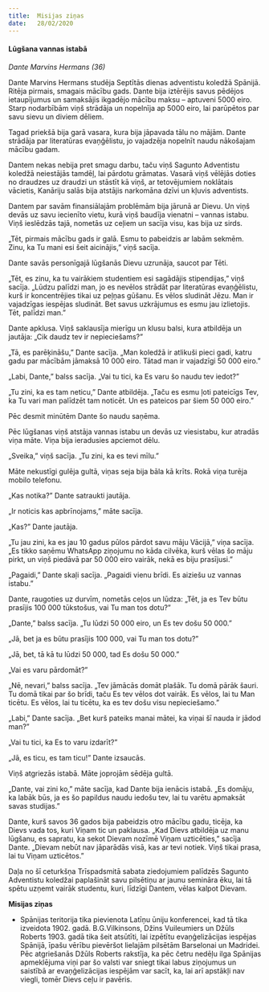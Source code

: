 ```yaml
---
title:  Misijas ziņas
date:   28/02/2020
---
```


#### Lūgšana vannas istabā

_Dante Marvins Hermans (36)_

Dante Marvins Hermans studēja Septītās dienas adventistu koledžā Spānijā. Ritēja pirmais, smagais mācību gads.  Dante bija iztērējis savus pēdējos ietaupījumus un samaksājis ikgadējo mācību maksu – aptuveni 5000 eiro. Starp nodarbībām viņš strādāja un nopelnīja ap 5000 eiro, lai parūpētos par savu sievu un diviem dēliem. 

Tagad priekšā bija garā vasara, kura bija jāpavada tālu no mājām. Dante strādāja par literatūras evaņģēlistu, jo vajadzēja nopelnīt naudu nākošajam mācību gadam. 

Dantem nekas nebija pret smagu darbu, taču viņš Sagunto Adventistu koledžā neiestājās tamdēļ, lai pārdotu grāmatas. Vasarā viņš vēlējās doties no draudzes uz draudzi un stāstīt kā viņš, ar tetovējumiem noklātais vācietis, Kanāriju salās bija atstājis narkomāna dzīvi un kļuvis adventists.

Dantem par savām finansiālajām problēmām bija jārunā ar Dievu. Un viņš devās uz savu iecienīto vietu, kurā viņš baudīja vienatni – vannas istabu. Viņš ieslēdzās tajā, nometās uz ceļiem un sacīja visu, kas bija uz sirds. 

„Tēt, pirmais mācību gads ir galā. Esmu to pabeidzis ar labām sekmēm. Zinu, ka Tu mani esi šeit aicinājis,” viņš sacīja. 

Dante savās personīgajā lūgšanās Dievu uzrunāja, saucot par Tēti.

„Tēt, es zinu, ka tu vairākiem studentiem esi sagādājis stipendijas,” viņš sacīja. „Lūdzu palīdzi man, jo es nevēlos strādāt par literatūras evaņģēlistu, kurš ir koncentrējies tikai uz peļņas gūšanu. Es vēlos sludināt Jēzu. Man ir vajadzīgas iespējas sludināt. Bet savus uzkrājumus es esmu jau izlietojis. Tēt, palīdzi man.”

Dante apklusa. Viņš saklausīja mierīgu un klusu balsi, kura atbildēja un jautāja: „Cik daudz tev ir nepieciešams?” 

„Tā, es parēķināšu,” Dante sacīja. „Man koledžā ir atlikuši pieci gadi, katru gadu par mācībām jāmaksā 10 000 eiro. Tātad man ir vajadzīgi 50 000 eiro.”

„Labi, Dante,” balss sacīja. „Vai tu tici, ka Es varu šo naudu tev iedot?” 

„Tu zini, ka es tam neticu,” Dante atbildēja. „Taču es esmu ļoti pateicīgs Tev, ka Tu vari man palīdzēt tam noticēt. Un es pateicos par šiem 50 000 eiro.” 

Pēc desmit minūtēm Dante šo naudu saņēma.

Pēc lūgšanas viņš atstāja vannas istabu un devās uz viesistabu, kur atradās viņa māte. Viņa bija ieradusies apciemot dēlu. 

„Sveika,” viņš sacīja. „Tu zini, ka es tevi mīlu.” 

Māte nekustīgi gulēja gultā, viņas seja bija bāla kā krīts. Rokā viņa turēja mobilo telefonu. 

„Kas notika?” Dante satraukti jautāja. 

„Ir noticis kas apbrīnojams,” māte sacīja. 

„Kas?” Dante jautāja. 

„Tu jau zini, ka es jau 10 gadus pūlos pārdot savu māju Vācijā,” viņa sacīja. „Es tikko saņēmu WhatsApp ziņojumu no kāda cilvēka, kurš vēlas šo māju pirkt, un viņš piedāvā par 50 000 eiro vairāk, nekā es biju prasījusi.” 

„Pagaidi,” Dante skaļi sacīja. „Pagaidi vienu brīdi. Es aiziešu uz vannas istabu.” 

Dante, raugoties uz durvīm, nometās ceļos un lūdza: „Tēt, ja es Tev būtu prasījis 100 000 tūkstošus, vai Tu man tos dotu?”

„Dante,” balss sacīja. „Tu lūdzi 50 000 eiro, un Es tev došu 50 000.”

„Jā, bet ja es būtu prasījis 100 000, vai Tu man tos dotu?”

„Jā, bet, tā kā tu lūdzi 50 000, tad Es došu 50 000.”

„Vai es varu pārdomāt?” 

„Nē, nevari,” balss sacīja. „Tev jāmācās domāt plašāk. Tu domā pārāk šauri. Tu domā tikai par šo brīdi, taču Es tev vēlos dot vairāk. Es vēlos, lai tu Man ticētu. Es vēlos, lai tu ticētu, ka es tev došu visu nepieciešamo.”

„Labi,” Dante sacīja. „Bet kurš pateiks manai mātei, ka viņai šī nauda ir jādod man?”

„Vai tu tici, ka Es to varu izdarīt?” 

„Jā, es ticu, es tam ticu!” Dante izsaucās.

Viņš atgriezās istabā. Māte joprojām sēdēja gultā. 

„Dante, vai zini ko,” māte sacīja, kad Dante bija ienācis istabā. „Es domāju, ka labāk būs, ja es šo papildus naudu iedošu tev, lai tu varētu apmaksāt savas studijas.” 

Dante, kurš savos 36 gados bija pabeidzis otro mācību gadu, ticēja, ka Dievs vada tos, kuri Viņam tic un paklausa. „Kad Dievs atbildēja uz manu lūgšanu, es sapratu, ka sekot Dievam nozīmē Viņam uzticēties,” sacīja Dante. „Dievam nebūt nav  jāparādās visā, kas ar tevi notiek. Viņš tikai prasa, lai tu Viņam uzticētos.” 

Daļa no šī ceturkšņa Trīspadsmitā sabata ziedojumiem palīdzēs Sagunto Adventistu koledžai paplašināt savu pilsētiņu ar jaunu semināra ēku, lai tā spētu uzņemt vairāk studentu, kuri, līdzīgi Dantem, vēlas kalpot Dievam.

**Misijas ziņas**

- Spānijas teritorija tika pievienota Latīņu ūniju konferencei, kad tā tika izveidota 1902. gadā. B.G.Vilkinsons, Džins Vuileumiers un Džūls Roberts 1903. gadā tika šeit atsūtīti, lai izpētītu evaņģelizācijas iespējas Spānijā, īpašu vērību pievēršot lielajām pilsētām Barselonai un Madridei. Pēc atgriešanās Džūls Roberts rakstīja, ka pēc četru nedēļu ilga Spānijas apmeklējuma viņi par šo valsti var sniegt tikai labus ziņojumus un saistībā ar evaņģelizācijas iespējām var sacīt, ka, lai arī apstākļi nav viegli, tomēr Dievs ceļu ir pavēris.